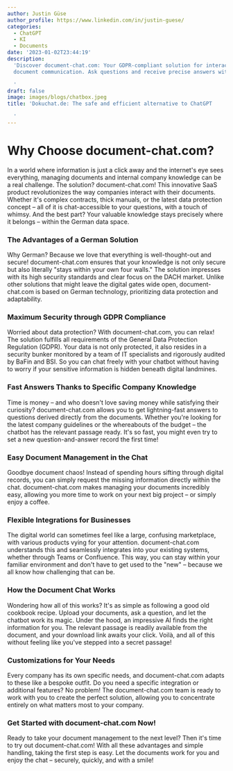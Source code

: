 ```yaml
---
author: Justin Güse
author_profile: https://www.linkedin.com/in/justin-guese/
categories:
  - ChatGPT
  - KI
  - Documents
date: '2023-01-02T23:44:19'
description:
  'Discover document-chat.com: Your GDPR-compliant solution for interactive
  document communication. Ask questions and receive precise answers with sources!

  '
draft: false
image: images/blogs/chatbox.jpeg
title: 'Dokuchat.de: The safe and efficient alternative to ChatGPT

  '
---
```


# Why Choose document-chat.com?

In a world where information is just a click away and the internet's eye sees everything, managing documents and internal company knowledge can be a real challenge. The solution? document-chat.com! This innovative SaaS product revolutionizes the way companies interact with their documents. Whether it's complex contracts, thick manuals, or the latest data protection concept – all of it is chat-accessible to your questions, with a touch of whimsy. And the best part? Your valuable knowledge stays precisely where it belongs – within the German data space.

### The Advantages of a German Solution

Why German? Because we love that everything is well-thought-out and secure! document-chat.com ensures that your knowledge is not only secure but also literally "stays within your own four walls." The solution impresses with its high security standards and clear focus on the DACH market. Unlike other solutions that might leave the digital gates wide open, document-chat.com is based on German technology, prioritizing data protection and adaptability.

### Maximum Security through GDPR Compliance

Worried about data protection? With document-chat.com, you can relax! The solution fulfills all requirements of the General Data Protection Regulation (GDPR). Your data is not only protected, it also resides in a security bunker monitored by a team of IT specialists and rigorously audited by BaFin and BSI. So you can chat freely with your chatbot without having to worry if your sensitive information is hidden beneath digital landmines.

### Fast Answers Thanks to Specific Company Knowledge

Time is money – and who doesn't love saving money while satisfying their curiosity? document-chat.com allows you to get lightning-fast answers to questions derived directly from the documents. Whether you're looking for the latest company guidelines or the whereabouts of the budget – the chatbot has the relevant passage ready. It's so fast, you might even try to set a new question-and-answer record the first time!

### Easy Document Management in the Chat

Goodbye document chaos! Instead of spending hours sifting through digital records, you can simply request the missing information directly within the chat. document-chat.com makes managing your documents incredibly easy, allowing you more time to work on your next big project – or simply enjoy a coffee.

### Flexible Integrations for Businesses

The digital world can sometimes feel like a large, confusing marketplace, with various products vying for your attention. document-chat.com understands this and seamlessly integrates into your existing systems, whether through Teams or Confluence. This way, you can stay within your familiar environment and don't have to get used to the "new" – because we all know how challenging that can be.

### How the Document Chat Works

Wondering how all of this works? It's as simple as following a good old cookbook recipe. Upload your documents, ask a question, and let the chatbot work its magic. Under the hood, an impressive AI finds the right information for you. The relevant passage is readily available from the document, and your download link awaits your click. Voilà, and all of this without feeling like you've stepped into a secret passage!

### Customizations for Your Needs

Every company has its own specific needs, and document-chat.com adapts to these like a bespoke outfit. Do you need a specific integration or additional features? No problem! The document-chat.com team is ready to work with you to create the perfect solution, allowing you to concentrate entirely on what matters most to your company.

### Get Started with document-chat.com Now!

Ready to take your document management to the next level? Then it's time to try out document-chat.com! With all these advantages and simple handling, taking the first step is easy. Let the documents work for you and enjoy the chat – securely, quickly, and with a smile!
